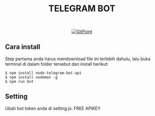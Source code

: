 
<h1 align="center">TELEGRAM BOT </h1> <br>
<p align="center">
  <a href="https://rafioroject.site">
    <img alt="GitPoint" title="GitPoint" src="https://ibb.co/RQnbsd6">
  </a>
</p>

## Cara install

Step pertama anda harus mendownload file ini terlebih dahulu, lalu buka terminal di dalam folder tersebut dan install berikut:
```
$ npm install node-telegram-bot-api
$ npm install nodemon -g
$ npm run bot
```
## Setting

Ubah bot token anda di setting.js:
FREE APIKEY
